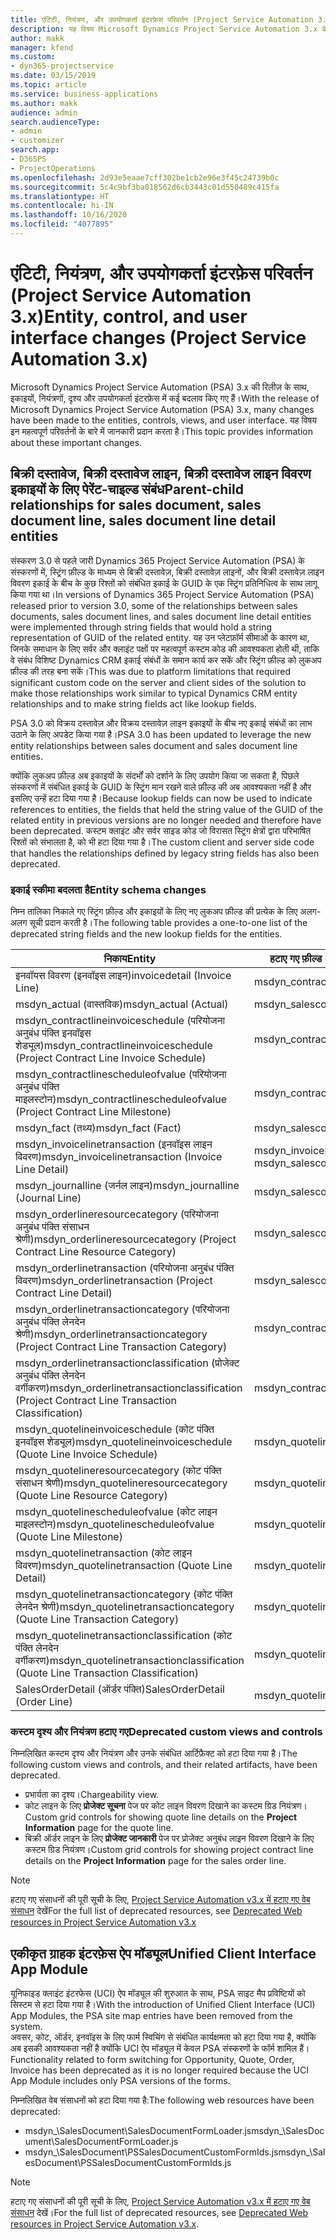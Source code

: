 ```yaml
---
title: एंटिटी, नियंत्रण, और उपयोगकर्ता इंटरफ़ेस परिवर्तन (Project Service Automation 3.x)
description: यह विषय Microsoft Dynamics Project Service Automation 3.x के लिए समाधान परिवर्तन का वर्णन करता है।
author: makk
manager: kfend
ms.custom:
- dyn365-projectservice
ms.date: 03/15/2019
ms.topic: article
ms.service: business-applications
ms.author: makk
audience: admin
search.audienceType:
- admin
- customizer
search.app:
- D365PS
- ProjectOperations
ms.openlocfilehash: 2d93e5eaae7cff302be1cb2e96e3f45c24739b0c
ms.sourcegitcommit: 5c4c9bf3ba018562d6cb3443c01d550489c415fa
ms.translationtype: HT
ms.contentlocale: hi-IN
ms.lasthandoff: 10/16/2020
ms.locfileid: "4077895"
---
```

# <a name="entity-control-and-user-interface-changes-project-service-automation-3x"></a><span data-ttu-id="99702-103">एंटिटी, नियंत्रण, और उपयोगकर्ता इंटरफ़ेस परिवर्तन (Project Service Automation 3.x)</span><span class="sxs-lookup"><span data-stu-id="99702-103">Entity, control, and user interface changes (Project Service Automation 3.x)</span></span>
<span data-ttu-id="99702-104">Microsoft Dynamics Project Service Automation (PSA) 3.x की रिलीज़ के साथ, इकाइयों, नियंत्रणों, दृश्य और उपयोगकर्ता इंटरफ़ेस में कई बदलाव किए गए हैं।</span><span class="sxs-lookup"><span data-stu-id="99702-104">With the release of Microsoft Dynamics Project Service Automation (PSA) 3.x, many changes have been made to the entities, controls, views, and user interface.</span></span> <span data-ttu-id="99702-105">यह विषय इन महत्वपूर्ण परिवर्तनों के बारे में जानकारी प्रदान करता है।</span><span class="sxs-lookup"><span data-stu-id="99702-105">This topic provides information about these important changes.</span></span>

## <a name="parent-child-relationships-for-sales-document-sales-document-line-sales-document-line-detail-entities"></a><span data-ttu-id="99702-106">बिक्री दस्तावेज, बिक्री दस्तावेज लाइन, बिक्री दस्तावेज लाइन विवरण इकाइयों के लिए पेरेंट-चाइल्ड संबंध</span><span class="sxs-lookup"><span data-stu-id="99702-106">Parent-child relationships for sales document, sales document line, sales document line detail entities</span></span>
<span data-ttu-id="99702-107">संस्करण 3.0 से पहले जारी Dynamics 365 Project Service Automation (PSA) के संस्करणों में, स्ट्रिंग फ़ील्ड के माध्यम से बिक्री दस्तावेज़, बिक्री दस्तावेज़ लाइनों, और बिक्री दस्तावेज़ लाइन विवरण इकाई के बीच के कुछ रिश्तों को संबंधित इकाई के GUID के एक स्ट्रिंग प्रतिनिधित्व के साथ लागू किया गया था।</span><span class="sxs-lookup"><span data-stu-id="99702-107">In versions of Dynamics 365 Project Service Automation (PSA) released prior to version 3.0, some of the relationships between sales documents, sales document lines, and sales document line detail entities were implemented through string fields that would hold a string representation of GUID of the related entity.</span></span> <span data-ttu-id="99702-108">यह उन प्लेटफ़ॉर्म सीमाओं के कारण था, जिनके समाधान के लिए सर्वर और क्लाइंट पक्षों पर महत्वपूर्ण कस्टम कोड की आवश्यकता होती थी, ताकि वे संबंध विशिष्ट Dynamics CRM इकाई संबंधों के समान कार्य कर सकें और स्ट्रिंग फ़ील्ड को लुकअप फ़ील्ड की तरह बना सकें।</span><span class="sxs-lookup"><span data-stu-id="99702-108">This was due to platform limitations that required significant custom code on the server and client sides of the solution to make those relationships work similar to typical Dynamics CRM entity relationships and to make string fields act like lookup fields.</span></span>

<span data-ttu-id="99702-109">PSA 3.0 को विक्रय दस्तावेज़ और विक्रय दस्तावेज़ लाइन इकाइयों के बीच नए इकाई संबंधों का लाभ उठाने के लिए अपडेट किया गया है।</span><span class="sxs-lookup"><span data-stu-id="99702-109">PSA 3.0 has been updated to leverage the new entity relationships between sales document and sales document line entities.</span></span>

<span data-ttu-id="99702-110">क्योंकि लुकअप फ़ील्ड अब इकाइयों के संदर्भों को दर्शाने के लिए उपयोग किया जा सकता है, पिछले संस्करणों में संबंधित इकाई के GUID के स्ट्रिंग मान रखने वाले फ़ील्ड की अब आवश्यकता नहीं है और इसलिए उन्हें हटा दिया गया है।</span><span class="sxs-lookup"><span data-stu-id="99702-110">Because lookup fields can now be used to indicate references to entities, the fields that held the string value of the GUID of the related entity in previous versions are no longer needed and therefore have been deprecated.</span></span> <span data-ttu-id="99702-111">कस्टम क्लाइंट और सर्वर साइड कोड जो विरासत स्ट्रिंग क्षेत्रों द्वारा परिभाषित रिश्तों को संभालता है, को भी हटा दिया गया है।</span><span class="sxs-lookup"><span data-stu-id="99702-111">The custom client and server side code that handles the relationships defined by legacy string fields has also been deprecated.</span></span>

### <a name="entity-schema-changes"></a><span data-ttu-id="99702-112">इकाई स्कीमा बदलता है</span><span class="sxs-lookup"><span data-stu-id="99702-112">Entity schema changes</span></span>
<span data-ttu-id="99702-113">निम्न तालिका निकाले गए स्ट्रिंग फ़ील्ड और इकाइयों के लिए नए लुकअप फ़ील्ड की प्रत्येक के लिए अलग-अलग सूची प्रदान करती है।</span><span class="sxs-lookup"><span data-stu-id="99702-113">The following table provides a one-to-one list of the deprecated string fields and the new lookup fields for the entities.</span></span> 

 <span data-ttu-id="99702-114">निकाय</span><span class="sxs-lookup"><span data-stu-id="99702-114">Entity</span></span> |   <span data-ttu-id="99702-115">हटाए गए फ़ील्ड (स्ट्रिंग)</span><span class="sxs-lookup"><span data-stu-id="99702-115">Deprecated field (String)</span></span> | <span data-ttu-id="99702-116">नई फ़ील्ड (लुकअप)</span><span class="sxs-lookup"><span data-stu-id="99702-116">New field (Lookup)</span></span>
--- | --- | ---
<span data-ttu-id="99702-117">इनवॉयस विवरण (इनवॉइस लाइन)</span><span class="sxs-lookup"><span data-stu-id="99702-117">invoicedetail (Invoice Line)</span></span> |  <span data-ttu-id="99702-118">msdyn_contractline</span><span class="sxs-lookup"><span data-stu-id="99702-118">msdyn_contractline</span></span> |    <span data-ttu-id="99702-119">msdyn_contractlineid</span><span class="sxs-lookup"><span data-stu-id="99702-119">msdyn_contractlineid</span></span>
<span data-ttu-id="99702-120">msdyn_actual (वास्तविक)</span><span class="sxs-lookup"><span data-stu-id="99702-120">msdyn_actual (Actual)</span></span> | <span data-ttu-id="99702-121">msdyn_salescontractline</span><span class="sxs-lookup"><span data-stu-id="99702-121">msdyn_salescontractline</span></span> |   <span data-ttu-id="99702-122">msdyn_salescontractlineid</span><span class="sxs-lookup"><span data-stu-id="99702-122">msdyn_salescontractlineid</span></span>
<span data-ttu-id="99702-123">msdyn_contractlineinvoiceschedule (परियोजना अनुबंध पंक्ति इनवॉइस शेड्यूल)</span><span class="sxs-lookup"><span data-stu-id="99702-123">msdyn_contractlineinvoiceschedule (Project Contract Line Invoice Schedule)</span></span> |    <span data-ttu-id="99702-124">msdyn_contractline</span><span class="sxs-lookup"><span data-stu-id="99702-124">msdyn_contractline</span></span> |    <span data-ttu-id="99702-125">msdyn_contractlineid</span><span class="sxs-lookup"><span data-stu-id="99702-125">msdyn_contractlineid</span></span>
<span data-ttu-id="99702-126">msdyn_contractlinescheduleofvalue (परियोजना अनुबंध पंक्ति माइलस्टोन)</span><span class="sxs-lookup"><span data-stu-id="99702-126">msdyn_contractlinescheduleofvalue (Project Contract Line Milestone)</span></span> |   <span data-ttu-id="99702-127">msdyn_contractline</span><span class="sxs-lookup"><span data-stu-id="99702-127">msdyn_contractline</span></span> |    <span data-ttu-id="99702-128">msdyn_contractlineid</span><span class="sxs-lookup"><span data-stu-id="99702-128">msdyn_contractlineid</span></span>
<span data-ttu-id="99702-129">msdyn_fact (तथ्य)</span><span class="sxs-lookup"><span data-stu-id="99702-129">msdyn_fact (Fact)</span></span> | <span data-ttu-id="99702-130">msdyn_salescontractline</span><span class="sxs-lookup"><span data-stu-id="99702-130">msdyn_salescontractline</span></span> |   <span data-ttu-id="99702-131">msdyn_salescontractlineid</span><span class="sxs-lookup"><span data-stu-id="99702-131">msdyn_salescontractlineid</span></span>
<span data-ttu-id="99702-132">msdyn_invoicelinetransaction (इनवॉइस लाइन विवरण)</span><span class="sxs-lookup"><span data-stu-id="99702-132">msdyn_invoicelinetransaction (Invoice Line Detail)</span></span> | <span data-ttu-id="99702-133">msdyn_invoiceline</span><span class="sxs-lookup"><span data-stu-id="99702-133">msdyn_invoiceline</span></span> <br> <span data-ttu-id="99702-134">msdyn_salescontractline</span><span class="sxs-lookup"><span data-stu-id="99702-134">msdyn_salescontractline</span></span> | <span data-ttu-id="99702-135">msdyn_invoicelineid</span><span class="sxs-lookup"><span data-stu-id="99702-135">msdyn_invoicelineid</span></span> <br> <span data-ttu-id="99702-136">msdyn_salescontractlineid</span><span class="sxs-lookup"><span data-stu-id="99702-136">msdyn_salescontractlineid</span></span>
<span data-ttu-id="99702-137">msdyn_journalline (जर्नल लाइन)</span><span class="sxs-lookup"><span data-stu-id="99702-137">msdyn_journalline (Journal Line)</span></span> |  <span data-ttu-id="99702-138">msdyn_salescontractline</span><span class="sxs-lookup"><span data-stu-id="99702-138">msdyn_salescontractline</span></span> |   <span data-ttu-id="99702-139">msdyn_salescontractlineid</span><span class="sxs-lookup"><span data-stu-id="99702-139">msdyn_salescontractlineid</span></span>
<span data-ttu-id="99702-140">msdyn_orderlineresourcecategory (परियोजना अनुबंध पंक्ति संसाधन श्रेणी)</span><span class="sxs-lookup"><span data-stu-id="99702-140">msdyn_orderlineresourcecategory (Project Contract Line Resource Category)</span></span> | <span data-ttu-id="99702-141">msdyn_salescontractline</span><span class="sxs-lookup"><span data-stu-id="99702-141">msdyn_salescontractline</span></span> |   <span data-ttu-id="99702-142">msdyn_contractlineid</span><span class="sxs-lookup"><span data-stu-id="99702-142">msdyn_contractlineid</span></span>
<span data-ttu-id="99702-143">msdyn_orderlinetransaction (परियोजना अनुबंध पंक्ति विवरण)</span><span class="sxs-lookup"><span data-stu-id="99702-143">msdyn_orderlinetransaction (Project Contract Line Detail)</span></span> | <span data-ttu-id="99702-144">msdyn_salescontractline</span><span class="sxs-lookup"><span data-stu-id="99702-144">msdyn_salescontractline</span></span> |   <span data-ttu-id="99702-145">msdyn_salescontractlineid</span><span class="sxs-lookup"><span data-stu-id="99702-145">msdyn_salescontractlineid</span></span>
<span data-ttu-id="99702-146">msdyn_orderlinetransactioncategory (परियोजना अनुबंध पंक्ति लेनदेन श्रेणी)</span><span class="sxs-lookup"><span data-stu-id="99702-146">msdyn_orderlinetransactioncategory (Project Contract Line Transaction Category)</span></span> |   <span data-ttu-id="99702-147">msdyn_contractline</span><span class="sxs-lookup"><span data-stu-id="99702-147">msdyn_contractline</span></span> |    <span data-ttu-id="99702-148">msdyn_contractlineid</span><span class="sxs-lookup"><span data-stu-id="99702-148">msdyn_contractlineid</span></span>
<span data-ttu-id="99702-149">msdyn_orderlinetransactionclassification (प्रोजेक्ट अनुबंध पंक्ति लेनदेन वर्गीकरण)</span><span class="sxs-lookup"><span data-stu-id="99702-149">msdyn_orderlinetransactionclassification (Project Contract Line Transaction Classification)</span></span> |   <span data-ttu-id="99702-150">msdyn_contractline</span><span class="sxs-lookup"><span data-stu-id="99702-150">msdyn_contractline</span></span> |    <span data-ttu-id="99702-151">msdyn_contractlineid</span><span class="sxs-lookup"><span data-stu-id="99702-151">msdyn_contractlineid</span></span>
<span data-ttu-id="99702-152">msdyn_quotelineinvoiceschedule (कोट पंक्ति इनवॉइस शेड्यूल)</span><span class="sxs-lookup"><span data-stu-id="99702-152">msdyn_quotelineinvoiceschedule (Quote Line Invoice Schedule)</span></span> |  <span data-ttu-id="99702-153">msdyn_quoteline</span><span class="sxs-lookup"><span data-stu-id="99702-153">msdyn_quoteline</span></span> |   <span data-ttu-id="99702-154">msdyn_quotelineid</span><span class="sxs-lookup"><span data-stu-id="99702-154">msdyn_quotelineid</span></span>
<span data-ttu-id="99702-155">msdyn_quotelineresourcecategory (कोट पंक्ति संसाधन श्रेणी)</span><span class="sxs-lookup"><span data-stu-id="99702-155">msdyn_quotelineresourcecategory (Quote Line Resource Category)</span></span> |    <span data-ttu-id="99702-156">msdyn_quoteline</span><span class="sxs-lookup"><span data-stu-id="99702-156">msdyn_quoteline</span></span> |   <span data-ttu-id="99702-157">msdyn_quotelineid</span><span class="sxs-lookup"><span data-stu-id="99702-157">msdyn_quotelineid</span></span>
<span data-ttu-id="99702-158">msdyn_quotelinescheduleofvalue (कोट लाइन माइलस्टोन)</span><span class="sxs-lookup"><span data-stu-id="99702-158">msdyn_quotelinescheduleofvalue (Quote Line Milestone)</span></span> | <span data-ttu-id="99702-159">msdyn_quoteline</span><span class="sxs-lookup"><span data-stu-id="99702-159">msdyn_quoteline</span></span> |   <span data-ttu-id="99702-160">msdyn_quotelineid</span><span class="sxs-lookup"><span data-stu-id="99702-160">msdyn_quotelineid</span></span>
<span data-ttu-id="99702-161">msdyn_quotelinetransaction (कोट लाइन विवरण)</span><span class="sxs-lookup"><span data-stu-id="99702-161">msdyn_quotelinetransaction (Quote Line Detail)</span></span> |    <span data-ttu-id="99702-162">msdyn_quoteline</span><span class="sxs-lookup"><span data-stu-id="99702-162">msdyn_quoteline</span></span> |   <span data-ttu-id="99702-163">msdyn_quotelineid</span><span class="sxs-lookup"><span data-stu-id="99702-163">msdyn_quotelineid</span></span>
<span data-ttu-id="99702-164">msdyn_quotelinetransactioncategory (कोट पंक्ति लेनदेन श्रेणी)</span><span class="sxs-lookup"><span data-stu-id="99702-164">msdyn_quotelinetransactioncategory (Quote Line Transaction Category)</span></span> |  <span data-ttu-id="99702-165">msdyn_quoteline</span><span class="sxs-lookup"><span data-stu-id="99702-165">msdyn_quoteline</span></span> |   <span data-ttu-id="99702-166">msdyn_quotelineid</span><span class="sxs-lookup"><span data-stu-id="99702-166">msdyn_quotelineid</span></span>
<span data-ttu-id="99702-167">msdyn_quotelinetransactionclassification (कोट पंक्ति लेनदेन वर्गीकरण)</span><span class="sxs-lookup"><span data-stu-id="99702-167">msdyn_quotelinetransactionclassification (Quote Line Transaction Classification)</span></span> |  <span data-ttu-id="99702-168">msdyn_quoteline</span><span class="sxs-lookup"><span data-stu-id="99702-168">msdyn_quoteline</span></span> |   <span data-ttu-id="99702-169">msdyn_quotelineid</span><span class="sxs-lookup"><span data-stu-id="99702-169">msdyn_quotelineid</span></span>
<span data-ttu-id="99702-170">SalesOrderDetail (ऑर्डर पंक्ति)</span><span class="sxs-lookup"><span data-stu-id="99702-170">SalesOrderDetail (Order Line)</span></span> | <span data-ttu-id="99702-171">msdyn_quotelineid</span><span class="sxs-lookup"><span data-stu-id="99702-171">msdyn_quotelineid</span></span> | <span data-ttu-id="99702-172">msdyn_quoteline</span><span class="sxs-lookup"><span data-stu-id="99702-172">msdyn_quoteline</span></span> 

### <a name="deprecated-custom-views-and-controls"></a><span data-ttu-id="99702-173">कस्टम दृश्य और नियंत्रण हटाए गए</span><span class="sxs-lookup"><span data-stu-id="99702-173">Deprecated custom views and controls</span></span>
<span data-ttu-id="99702-174">निम्नलिखित कस्टम दृश्य और नियंत्रण और उनके संबंधित आर्टिफ़ैक्ट को हटा दिया गया है।</span><span class="sxs-lookup"><span data-stu-id="99702-174">The following custom views and controls, and their related artifacts, have been deprecated.</span></span>

- <span data-ttu-id="99702-175">प्रभार्यता का दृश्य।</span><span class="sxs-lookup"><span data-stu-id="99702-175">Chargeability view.</span></span>
- <span data-ttu-id="99702-176">कोट लाइन के लिए **प्रोजेक्ट सूचना** पेज पर कोट लाइन विवरण दिखाने का कस्टम ग्रिड नियंत्रण।</span><span class="sxs-lookup"><span data-stu-id="99702-176">Custom grid controls for showing quote line details on the **Project Information** page for the quote line.</span></span>
- <span data-ttu-id="99702-177">बिक्री ऑर्डर लाइन के लिए **प्रोजेक्ट जानकारी** पेज पर प्रोजेक्ट अनुबंध लाइन विवरण दिखाने के लिए कस्टम ग्रिड नियंत्रण।</span><span class="sxs-lookup"><span data-stu-id="99702-177">Custom grid controls for showing project contract line details on the **Project Information** page for the sales order line.</span></span>

> [!NOTE]
> <span data-ttu-id="99702-178">हटाए गए संसाधनों की पूरी सूची के लिए, [Project Service Automation v3.x में हटाए गए वेब संसाधन](../developer-guides/web-resources-deprecated-v3.x.md) देखें</span><span class="sxs-lookup"><span data-stu-id="99702-178">For the full list of deprecated resources, see [Deprecated Web resources in Project Service Automation v3.x](../developer-guides/web-resources-deprecated-v3.x.md)</span></span>

## <a name="unified-client-interface-app-module"></a><span data-ttu-id="99702-179">एकीकृत ग्राहक इंटरफ़ेस ऐप मॉड्यूल</span><span class="sxs-lookup"><span data-stu-id="99702-179">Unified Client Interface App Module</span></span>
<span data-ttu-id="99702-180">यूनिफाइड क्लाइंट इंटरफेस (UCI) ऐप मॉड्यूल की शुरुआत के साथ, PSA साइट मैप प्रविष्टियों को सिस्टम से हटा दिया गया है।</span><span class="sxs-lookup"><span data-stu-id="99702-180">With the introduction of Unified Client Interface (UCI) App Modules, the PSA site map entries have been removed from the system.</span></span>  
<span data-ttu-id="99702-181">अवसर, कोट, ऑर्डर, इनवॉइस के लिए फार्म स्विचिंग से संबंधित कार्यक्षमता को हटा दिया गया है, क्योंकि अब इसकी आवश्यकता नहीं है क्योंकि UCI ऐप मॉड्यूल में केवल PSA संस्करणों के फॉर्म शामिल हैं।</span><span class="sxs-lookup"><span data-stu-id="99702-181">Functionality related to form switching for Opportunity, Quote, Order, Invoice has been deprecated as it is no longer required because the UCI App Module includes only PSA versions of the forms.</span></span>  

<span data-ttu-id="99702-182">निम्नलिखित वेब संसाधनों को हटा दिया गया है:</span><span class="sxs-lookup"><span data-stu-id="99702-182">The following web resources have been deprecated:</span></span>

- <span data-ttu-id="99702-183">msdyn_\SalesDocument\SalesDocumentFormLoader.js</span><span class="sxs-lookup"><span data-stu-id="99702-183">msdyn_\SalesDocument\SalesDocumentFormLoader.js</span></span>
- <span data-ttu-id="99702-184">msdyn_\SalesDocument\PSSalesDocumentCustomFormIds.js</span><span class="sxs-lookup"><span data-stu-id="99702-184">msdyn_\SalesDocument\PSSalesDocumentCustomFormIds.js</span></span>

> [!NOTE]
> <span data-ttu-id="99702-185">हटाए गए संसाधनों की पूरी सूची के लिए, [Project Service Automation v3.x में हटाए गए वेब संसाधन](../developer-guides/web-resources-deprecated-v3.x.md) देखें।</span><span class="sxs-lookup"><span data-stu-id="99702-185">For the full list of deprecated resources, see [Deprecated Web resources in Project Service Automation v3.x](../developer-guides/web-resources-deprecated-v3.x.md).</span></span>


